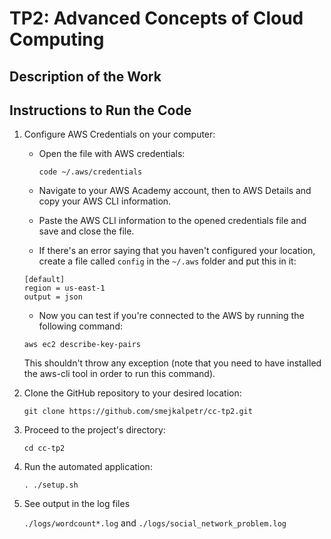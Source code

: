 
# TP2: Advanced Concepts of Cloud Computing

## Description of the Work



## Instructions to Run the Code

1. Configure AWS Credentials on your computer:

    * Open the file with AWS credentials:
  
        ``code ~/.aws/credentials``
        
    * Navigate to your AWS Academy account, then to AWS Details and copy your AWS CLI information. 
        
    * Paste the AWS CLI information to the opened credentials file and save and close the file.
    
    * If there's an error saying that you haven't configured your location, create a file called ``config`` in the ``~/.aws`` folder and put this in it:
    
    ```text
   [default]
   region = us-east-1
   output = json 
   ```
   
   * Now you can test if you're connected to the AWS by running the following command:
   
   ``aws ec2 describe-key-pairs``
   
   This shouldn't throw any exception (note that you need to have installed the aws-cli tool in order to run this command).

 2. Clone the GitHub repository to your desired location:
  
    ``git clone https://github.com/smejkalpetr/cc-tp2.git``
  
3. Proceed to the project's directory:
  
    ``cd cc-tp2``
  
4. Run the automated application:
  
    ``. ./setup.sh``
    
5. See output in the log files
  
    ``./logs/wordcount*.log`` and ``./logs/social_network_problem.log``
